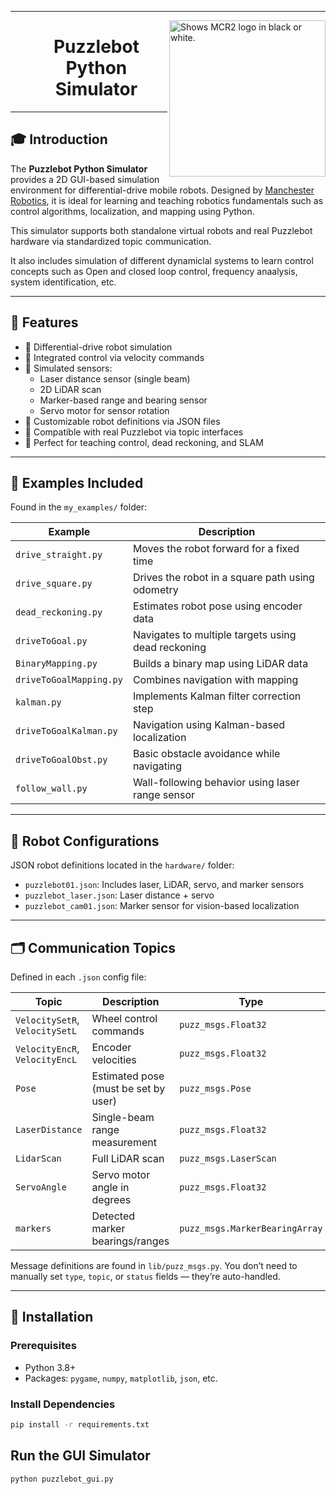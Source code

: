 
---

<picture>
  <source media="(prefers-color-scheme: dark)" srcset="https://github.com/ManchesterRoboticsLtd/Puzzlebot/blob/main/Misc/Logos/Puzzle_Bot_Logo_W.png">
  <source media="(prefers-color-scheme: light)" srcset="https://github.com/ManchesterRoboticsLtd/Puzzlebot/blob/main/Misc/Logos/Puzzle_Bot_Logo_B.png">
  <img alt="Shows MCR2 logo in black or white." width="250" align="right">
</picture>


 <div id="user-content-toc">
  <ul align="center" style="list-style: none;">
    <summary>
      <h1>Puzzlebot Python Simulator</h1>
    </summary>
  </ul>
</div>

---

## 🎓 Introduction

The **Puzzlebot Python Simulator** provides a 2D GUI-based simulation environment for differential-drive mobile robots. Designed by [Manchester Robotics](https://manchester-robotics.com), it is ideal for learning and teaching robotics fundamentals such as control algorithms, localization, and mapping using Python.

This simulator supports both standalone virtual robots and real Puzzlebot hardware via standardized topic communication.

It also includes simulation of different dynamiclal systems to learn control concepts such as Open and closed loop control, frequency anaalysis, system identification, etc. 

---

## 🚀 Features

- 🛞 Differential-drive robot simulation
- 🧠 Integrated control via velocity commands
- 📏 Simulated sensors:
  - Laser distance sensor (single beam)
  - 2D LiDAR scan
  - Marker-based range and bearing sensor
  - Servo motor for sensor rotation
- 🧩 Customizable robot definitions via JSON files
- 🔁 Compatible with real Puzzlebot via topic interfaces
- 🧪 Perfect for teaching control, dead reckoning, and SLAM

---

## 🧪 Examples Included

Found in the `my_examples/` folder:

| Example | Description |
|--------|-------------|
| `drive_straight.py` | Moves the robot forward for a fixed time |
| `drive_square.py` | Drives the robot in a square path using odometry |
| `dead_reckoning.py` | Estimates robot pose using encoder data |
| `driveToGoal.py` | Navigates to multiple targets using dead reckoning |
| `BinaryMapping.py` | Builds a binary map using LiDAR data |
| `driveToGoalMapping.py` | Combines navigation with mapping |
| `kalman.py` | Implements Kalman filter correction step |
| `driveToGoalKalman.py` | Navigation using Kalman-based localization |
| `driveToGoalObst.py` | Basic obstacle avoidance while navigating |
| `follow_wall.py` | Wall-following behavior using laser range sensor |

---

## 🤖 Robot Configurations

JSON robot definitions located in the `hardware/` folder:

- `puzzlebot01.json`: Includes laser, LiDAR, servo, and marker sensors
- `puzzlebot_laser.json`: Laser distance + servo
- `puzzlebot_cam01.json`: Marker sensor for vision-based localization

---


## 🗂️ Communication Topics

Defined in each `.json` config file:

| Topic | Description | Type |
|-------|-------------|------|
| `VelocitySetR`, `VelocitySetL` | Wheel control commands | `puzz_msgs.Float32` |
| `VelocityEncR`, `VelocityEncL` | Encoder velocities | `puzz_msgs.Float32` |
| `Pose` | Estimated pose (must be set by user) | `puzz_msgs.Pose` |
| `LaserDistance` | Single-beam range measurement | `puzz_msgs.Float32` |
| `LidarScan` | Full LiDAR scan | `puzz_msgs.LaserScan` |
| `ServoAngle` | Servo motor angle in degrees | `puzz_msgs.Float32` |
| `markers` | Detected marker bearings/ranges | `puzz_msgs.MarkerBearingArray` |

Message definitions are found in `lib/puzz_msgs.py`. You don’t need to manually set `type`, `topic`, or `status` fields — they’re auto-handled.

---

## 🧰 Installation

### Prerequisites

- Python 3.8+  
- Packages: `pygame`, `numpy`, `matplotlib`, `json`, etc.

### Install Dependencies

```bash
pip install -r requirements.txt
```
## Run the GUI Simulator

```bash
python puzzlebot_gui.py
```


